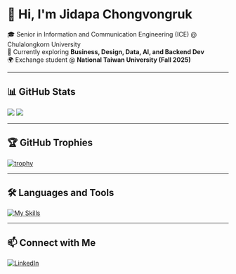 # 👋 Hi, I'm Jidapa Chongvongruk

🎓 Senior in Information and Communication Engineering (ICE) @ Chulalongkorn University  
🌱 Currently exploring **Business, Design, Data, AI, and Backend Dev**  
🌍 Exchange student @ **National Taiwan University (Fall 2025)**  

---

## 📊 GitHub Stats
![](https://github-readme-stats.vercel.app/api?username=shinshin512&theme=radical&include_all_commits=true&count_private=true)
![](https://github-readme-stats.vercel.app/api/top-langs/?username=shinshin512&theme=radical&include_all_commits=true&count_private=true)

---

## 🏆 GitHub Trophies
[![trophy](https://github-profile-trophy.vercel.app/?username=shinshin512&theme=radical&margin-w=15&margin-h=15)](https://github.com/ryo-ma/github-profile-trophy)

---

## 🛠 Languages and Tools
[![My Skills](https://skillicons.dev/icons?i=python,dart,ts,flutter,firebase,fastapi,tailwind,figma,github,r)](https://skillicons.dev)

---

## 📫 Connect with Me
[![LinkedIn](https://img.shields.io/badge/LinkedIn-blue?style=for-the-badge&logo=linkedin&logoColor=white)](https://www.linkedin.com/in/jidapa-chongvongruk-11964123b)
